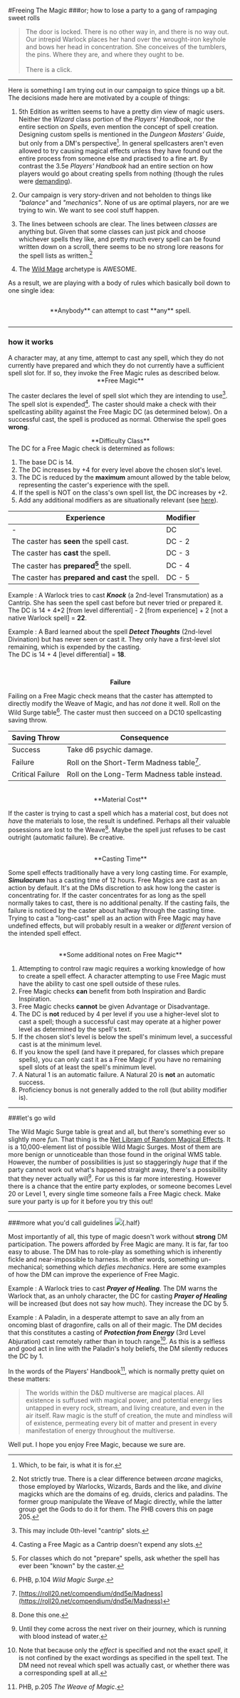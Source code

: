 


<!--Homebrew rules: Free Magic-->
#Freeing The Magic
###or; how to lose a party to a gang of rampaging sweet rolls

> The door is locked. There is no other way in, and there is no way out. Our intrepid Warlock places her hand over the wrought-iron keyhole and bows her head in concentration. She conceives of the tumblers, the pins. Where they are, and where they ought to be.<br><br>There is a click.

* * *
Here is something I am trying out in our campaign to spice things up a bit.
The decisions made here are motivated by a couple of things:

1. 5th Edition as written seems to have a pretty dim view of magic users. Neither the *Wizard* class portion of the *Players' Handbook*, nor the entire section on *Spells*, even mention the concept of spell creation. Designing custom spells is mentioned in the *Dungeon Masters' Guide*, but only from a DM's perspective[^for]. In general spellcasters aren't even allowed to try causing magical effects unless they have found out the entire process from someone else and practised to a fine art. By contrast the 3.5e *Players' Handbook* had an entire section on how players would go about creating spells from nothing (though the rules were [demanding](http://rpg.stackexchange.com/questions/3515/rules-for-creating-new-spells)).

1. Our campaign is very story-driven and not beholden to things like *"balance"* and *"mechanics"*. None of us are optimal players, nor are we trying to win. We want to see cool stuff happen.

1. The lines between schools are clear. The lines between *classes* are anything but. Given that some classes can just pick and choose whichever spells they like, and pretty much every spell can be found written down on a scroll, there seems to be no strong  lore reasons for the spell lists as written.[^arcane]

1. The [Wild Mage](https://www.dandwiki.com/wiki/Wild_Mage_(5e_Archetype)) archetype is AWESOME.

As a result, we are playing with a body of rules which basically boil down to one single idea:

<center markdown="1" style="padding:1em 2em; margin:1em 2em;">**Anybody** can attempt to cast **any** spell.</center>




* * *
### how it works
<a name="howitworks"></a>

<div class="block" markdown="1">
A character may, at any time, attempt to cast any spell, which they do not currently have prepared and which they do not currently have a sufficient spell slot for. If so, they invoke the Free Magic rules as described below.

<center markdown="1">**Free Magic**</center>

The caster declares the level of spell slot which they are intending to use[^cantrips]. The spell slot is expended[^noslot]. The caster should make a check with their spellcasting ability against the Free Magic DC (as determined below). On a successful cast, the spell is produced as normal. Otherwise the spell goes **wrong**. 

<center markdown="1">**Difficulty Class**</center>
The DC for a Free Magic check is determined as follows:

1. The base DC is 14.
2. The DC increases by +4 for every level above the chosen slot's level.
3. The DC is reduced by the **maximum** amount allowed by the table below, representing the caster's experience with the spell.
4. If the spell is NOT on the class's own spell list, the DC increases by +2.
5. Add any additional modifiers as are situationally relevant (see [here](#guidelines)).

Experience | Modifier
------------- | -------------
- | DC
The caster has **seen** the spell cast. | DC - 2
The caster has **cast** the spell. | DC - 3
The caster has **prepared[^known]** the spell. | DC - 4
The caster has **prepared and cast** the spell. | DC - 5

Example
: A Warlock tries to cast ***Knock*** (a 2nd-level Transmutation) as a Cantrip. She has seen the spell cast before but never tried or prepared it. <br>The DC is 14 + 4*2 [from level differential] - 2 [from experience] + 2 [not a native Warlock spell] = **22**.

<p></p>

Example
: A Bard learned about the spell ***Detect Thoughts*** (2nd-level Divination) but has never seen or cast it. They only have a first-level slot remaining, which is expended by the casting.<br>
The DC is 14 + 4 [level differential] = **18**.

<br><center markdown="1">**Failure**</center>

Failing on a Free Magic check means that the caster has attempted to directly modify the Weave of Magic, and has *not* done it well. Roll on the Wild Surge table[^surge]. The caster must then succeed on a DC10 spellcasting saving throw. 

Saving Throw | Consequence
-----------------|----------------
Success | Take d6 psychic damage. 
Failure | Roll on the Short-Term Madness table[^mad]. 
Critical Failure | Roll on the Long-Term Madness table instead.
<br>

<center markdown="1">**Material Cost**</center>

If the caster is trying to cast a spell which has a material cost, but does not *have* the materials to lose, the result is undefined. Perhaps all their valuable posessions are lost to the Weave[^done]. Maybe the spell just refuses to be cast outright (automatic failure). Be creative.<br><br>

<center markdown="1">**Casting Time**</center>

Some spell effects traditionally have a very long casting time. For example, ***Simulacrum*** has a casting time of 12 hours.
 Free Magics are cast as an action by default. It's at the DMs discretion to ask how long the caster is concentrating for. If the caster concentrates for as long as the spell normally takes to cast, there is no additional penalty. If the casting fails, the failure is noticed by the caster about halfway through the casting time. Trying to cast a "long-cast" spell as an action with Free Magic may have undefined effects, but will probably result in a weaker or *different* version of the intended spell effect.<br><br>

<center markdown="1">**Some additional notes on Free Magic**</center>

1. Attempting to control raw magic requires a working knowledge of how to create a spell effect. A character attempting to use Free Magic must have the ability to cast one spell outside of these rules.
1. Free Magic checks **can** benefit from both Inspiration and Bardic Inspiration.
1. Free Magic checks **cannot** be given Advantage or Disadvantage.
1. The DC is **not** reduced by 4 per level if you use a higher-level slot to cast a spell; though a successful cast may operate at a higher power level as determined by the spell's text.
1. If the chosen slot's level is below the spell's minimum level, a successful cast is at the minimum level.
1. If you know the spell (and have it prepared, for classes which prepare spells), you can only cast it as a Free Magic if you have no remaining spell slots of at least the spell's minimum level.
1. A Natural 1 is an automatic failure. A Natural 20 is **not** an automatic success.
1. Proficiency bonus is not generally added to the roll (but ability modifier is).
</div>

<div markdown="1" style="margin:1em 2em; padding:0em 2em;" >

</div>

* * *
###let's go wild

The Wild Magic Surge table is great and all, but there's something ever so slightly more *fun*. That thing is the [Net Libram of Random Magical Effects](http://centralia.aquest.com/downloads/NLRMEv2.pdf). It is a 10,000-element list of possible Wild Magic Surges. Most of them are more benign or unnoticeable than those found in the original WMS table. However, the number of possibilities is just so staggeringly *huge* that if the party cannot work out what's happened straight away, there's a possibility that they never actually will[^until]. For us this is far more interesting. However there is a chance that the entire party explodes, or someone becomes Level 20 or Level 1, every single time someone fails a Free Magic check. Make sure your party is up for it before you try this out!

* * *
<a name="guidelines"></a>
###more what you'd call guidelines
![](/images/guidelines.gif){.half}

Most importantly of all, this type of magic doesn't work without **strong** DM participation. The powers afforded by Free Magic are many. It is far, far too easy to abuse. The DM has to role-play as something which is inherently fickle and near-impossible to harness. In other words, something un-mechanical; something which *defies mechanics*. Here are some examples of how the DM can improve the experience of Free Magic.

Example
: A Warlock tries to cast ***Prayer of Healing***. The DM warns the Warlock that, as an unholy character, the DC for casting ***Prayer of Healing*** will be increased (but does not say how much). They increase the DC by 5.

Example
: A Paladin, in a desperate attempt to save an ally from an oncoming blast of dragonfire, calls on all of their magic. The DM decides that this constitutes a casting of ***Protection from Energy*** (3rd Level Abjuration) cast remotely rather than in touch range[^diff]. As this is a selfless and good act in line with the Paladin's holy beliefs, the DM silently reduces the DC by 1.

In the words of the Players' Handbook[^quot], which is normally pretty quiet on these matters:

> The worlds within the D&D multiverse are magical places.
All existence is suffused with magical power, and potential
energy lies untapped in every rock, stream, and living
creature, and even in the air itself. Raw magic is the stuff of
creation, the mute and mindless will of existence, permeating
every bit of matter and present in every manifestation of
energy throughout the multiverse.

Well put. I hope you enjoy Free Magic, because we sure are.


[^for]: Which, to be fair, is what it is for.
[^quot]: PHB, p.205 *The Weave of Magic*.
[^arcane]: Not strictly true. There is a clear difference between *arcane* magicks, those employed by Warlocks, Wizards, Bards and the like, and *divine* magicks which are the domains of eg. druids, clerics and paladins. The former group manipulate the Weave of Magic directly, while the latter group get the Gods to do it for them. The PHB covers this on page 205.
[^cantrips]: This may include 0th-level "cantrip" slots.
[^known]: For classes which do not "prepare" spells, ask whether the spell has ever been "known" by the caster.
[^surge]: PHB, p.104 *Wild Magic Surge*.
[^diff]: Note that because only the *effect* is specified and not the exact *spell*, it is not confined by the exact wordings as specified in the spell text. The DM need not reveal which spell was actually cast, or whether there was a corresponding spell at all.
[^mad]:[https://roll20.net/compendium/dnd5e/Madness](https://roll20.net/compendium/dnd5e/Madness)
[^done]: Done this one.
[^until]: Until they come across the next river on their journey, which is running with blood instead of water.
[^noslot]: Casting a Free Magic as a Cantrip doesn't expend any slots.